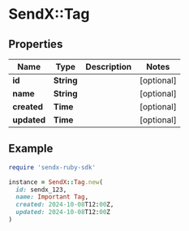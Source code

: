 # SendX::Tag

## Properties

| Name | Type | Description | Notes |
| ---- | ---- | ----------- | ----- |
| **id** | **String** |  | [optional] |
| **name** | **String** |  | [optional] |
| **created** | **Time** |  | [optional] |
| **updated** | **Time** |  | [optional] |

## Example

```ruby
require 'sendx-ruby-sdk'

instance = SendX::Tag.new(
  id: sendx_123,
  name: Important Tag,
  created: 2024-10-08T12:00Z,
  updated: 2024-10-08T12:00Z
)
```

